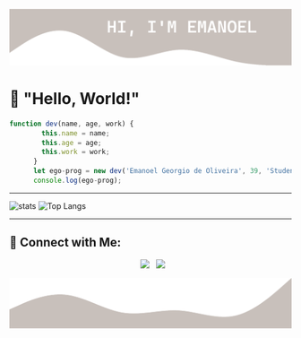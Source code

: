 ![head.png](https://raw.githubusercontent.com/ego-prog/FigureBed/main/img/readme-top.png)
# :wave: "Hello, World!"

``` js
function dev(name, age, work) {
        this.name = name;
        this.age = age;
        this.work = work;
      }
      let ego-prog = new dev('Emanoel Georgio de Oliveira', 39, 'Student');
      console.log(ego-prog);
```

---

![stats](https://github-readme-stats.vercel.app/api?username=ego-prog&hide=stars&show_icons=true&theme=dracula&line_height=32)
![Top Langs](https://github-readme-stats.vercel.app/api/top-langs/?username=ego-prog&count_private=true&theme=dracula)

---
## :handshake: Connect with Me:

<p align="center">
&nbsp; <a href="https://www.linkedin.com/in/emanoel-oliveira/" target="_blank" rel="noopener noreferrer"><img src="https://img.icons8.com/plasticine/100/000000/linkedin.png" width="50" /></a>
&nbsp; <a href="mailto:emanoel.oliveira@fatec.sp.gov.br" target="_blank" rel="noopener noreferrer"><img src="https://img.icons8.com/plasticine/100/000000/new-post.png" width="50" /></a>
</p>

![bottom.png](https://raw.githubusercontent.com/ego-prog/FigureBed/main/img/readme-bottom.png)
